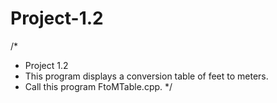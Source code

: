 # Project-1.2
/*
* Project 1.2
* This program displays a conversion table of feet to meters.
* Call this program FtoMTable.cpp.
*/
